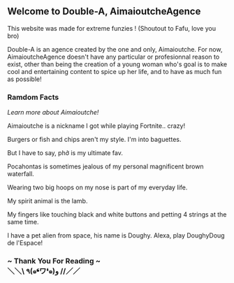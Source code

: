 ## **Welcome to Double-A, AimaioutcheAgence**


This website was made for extreme funzies ! (Shoutout to Fafu, love you bro)

Double-A is an agence created by the one and only, Aimaioutche. For now, AimaioutcheAgence doesn't have any particular or profesionnal 
reason to exist, other than being the creation of a young woman who's goal is to make cool and entertaining content to spice up her 
life, and to have as much fun as possible!

### Ramdom Facts


_Learn more about Aimaioutche!_


 Aimaioutche is a nickname I got while playing Fortnite.. crazy!
 
 Burgers or fish and chips aren't my style. I'm into baguettes.
 
 But I have to say, phở is my ultimate fav.
 
 Pocahontas is sometimes jealous of my personal magnificent brown waterfall.
 
 Wearing two big hoops on my nose is part of my everyday life.
 
 My spirit animal is the lamb.
 
 My fingers like touching black and white buttons and petting 4 strings at the same time.
 
 I have a pet alien from space, his name is Doughy. Alexa, play DoughyDoug de l'Espace!
 
<h3>

  ~ Thank You For Reading ~                                                                                                         
    ＼＼\\ ٩(๑❛ワ❛๑)و //／／
